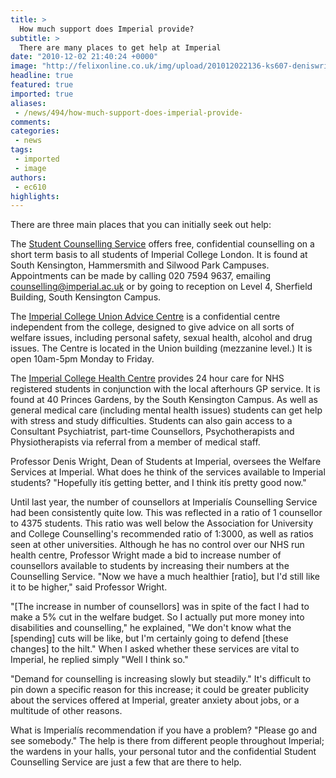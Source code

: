 ```yaml
---
title: >
  How much support does Imperial provide?
subtitle: >
  There are many places to get help at Imperial
date: "2010-12-02 21:40:24 +0000"
image: "http://felixonline.co.uk/img/upload/201012022136-ks607-deniswri.jpg"
headline: true
featured: true
imported: true
aliases:
 - /news/494/how-much-support-does-imperial-provide-
comments:
categories:
 - news
tags:
 - imported
 - image
authors:
 - ec610
highlights:
---
```


There are three main places that you can initially seek out help:

The [Student Counselling Service](http://www3.imperial.ac.uk/counselling) offers free, confidential counselling on a short term basis to all students of Imperial College London. It is found at South Kensington, Hammersmith and Silwood Park Campuses. Appointments can be made by calling 020 7594 9637, emailing counselling@imperial.ac.uk or by going to reception on Level 4, Sherfield Building, South Kensington Campus.

The [Imperial College Union Advice Centre](http://www.imperialcollegeunion.org/information-and-advice/) is a confidential centre independent from the college, designed to give advice on all sorts of welfare issues, including personal safety, sexual health, alcohol and drug issues. The Centre is located in the Union building (mezzanine level.) It is open 10am-5pm Monday to Friday.

The [Imperial College Health Centre](http://www.imperialcollegehealthcentre.co.uk/) provides 24 hour care for NHS registered students in conjunction with the local afterhours GP service. It is found at 40 Princes Gardens, by the South Kensington Campus. As well as general medical care (including mental health issues) students can get help with stress and study difficulties. Students can also gain access to a Consultant Psychiatrist, part-time Counsellors, Psychotherapists and Physiotherapists via referral from a member of medical staff.

Professor Denis Wright, Dean of Students at Imperial, oversees the Welfare Services at Imperial. What does he think of the services available to Imperial students? "Hopefully itís getting better, and I think itís pretty good now."

Until last year, the number of counsellors at Imperialís Counselling Service had been consistently quite low. This was reflected in a ratio of 1 counsellor to 4375 students. This ratio was well below the Association for University and College Counselling's recommended ratio of 1:3000, as well as ratios seen at other universities. Although he has no control over our NHS run health centre, Professor Wright made a bid to increase number of counsellors available to students by increasing their numbers at the Counselling Service. "Now we have a much healthier [ratio], but I'd still like it to be higher," said Professor Wright.

"[The increase in number of counsellors] was in spite of the fact I had to make a 5% cut in the welfare budget. So I actually put more money into disabilities and counselling," he explained, "We don't know what the [spending] cuts will be like, but I'm certainly going to defend [these changes] to the hilt." When I asked whether these services are vital to Imperial, he replied simply "Well I think so."

"Demand for counselling is increasing slowly but steadily." It's difficult to pin down a specific reason for this increase; it could be greater publicity about the services offered at Imperial, greater anxiety about jobs, or a multitude of other reasons.

What is Imperialís recommendation if you have a problem? "Please go and see somebody." The help is there from different people throughout Imperial; the wardens in your halls, your personal tutor and the confidential Student Counselling Service are just a few that are there to help.
